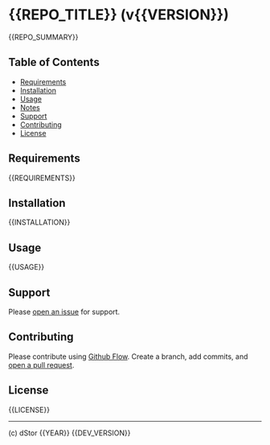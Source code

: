 # {{REPO_TITLE}} (v{{VERSION}})

{{REPO_SUMMARY}}

## Table of Contents

- [Requirements](#Requirements)
- [Installation](#installation)
- [Usage](#usage)
- [Notes](#notes)
- [Support](#support)
- [Contributing](#contributing)
- [License](#license)

## Requirements

{{REQUIREMENTS}}

## Installation

{{INSTALLATION}}

## Usage

{{USAGE}}

## Support

Please [open an issue](https://github.com/goodblockio/{{REPO_NAME}}/issues/new) for support.

## Contributing

Please contribute using [Github Flow](https://guides.github.com/introduction/flow/). Create a branch, add commits, and [open a pull request](https://github.com/goodblockio/{{REPO_NAME}}/compare/).

## License

{{LICENSE}}

-----
(c) dStor {{YEAR}} {{DEV_VERSION}}
